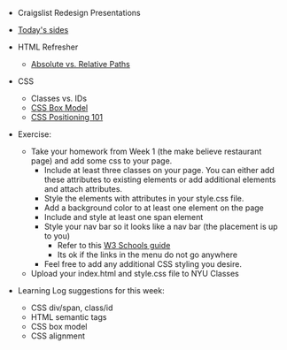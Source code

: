 * Craigslist Redesign Presentations

* [Today's sides](https://docs.google.com/presentation/d/1Cw5dywkMSSx6haSo7BXqiF7f5z8wzzi0cSqX2LaHoo8/edit?usp=sharing)

* HTML Refresher
    * [Absolute vs. Relative Paths](https://www.coffeecup.com/help/articles/absolute-vs-relative-pathslinks/)
* CSS
    * Classes vs. IDs
	* [CSS Box Model](http://css-tricks.com/the-css-box-model/)
	* [CSS Positioning 101](http://alistapart.com/article/css-positioning-101)

* Exercise:
    * Take your homework from Week 1 (the make believe restaurant page) and add some css to your page.
        * Include at least three classes on your page. You can either add these attributes to existing elements or add additional elements and attach attributes.
        * Style the elements with attributes in your style.css file.
        * Add a background color to at least one element on the page
        * Include and style at least one span element
        * Style your nav bar so it looks like a nav bar (the placement is up to you)
            * Refer to this [W3 Schools guide](https://www.w3schools.com/css/css_navbar.asp)
            * Its ok if the links in the menu do not go anywhere
        * Feel free to add any additional CSS styling you desire.
    * Upload your index.html and style.css file to NYU Classes

* Learning Log suggestions for this week:
    * CSS div/span, class/id
    * HTML semantic tags
    * CSS box model
    * CSS alignment